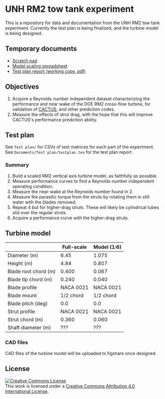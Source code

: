 UNH RM2 tow tank experiment
===========================

This is a repository for data and documentation from the UNH RM2 tow tank 
experiment. Currently the test plan is being finalized, and the turbine
model is being designed.

## Temporary documents

  * [Scratch pad](https://docs.google.com/document/d/1zFC9iLIFHl3ufpJLw5Iijj2XMi7WhGAPeBDgcCtB2U0/edit?usp=sharing)
  * [Model scaling spreadsheet](https://docs.google.com/spreadsheets/d/1p0JXNNEb69uChnZ2UWda0CEV3VlKe7VV8KDJxV5FpGk/edit?usp=sharing)
  * [Test plan report (working copy, pdf)](https://drive.google.com/file/d/0BwMVIAlxIxfZSk1YUWktZE5EQjg/view?usp=sharing)

## Objectives
  1. Acquire a Reynolds number independent dataset characterizing the 
  performance and near wake of the DOE RM2 cross-flow turbine, for validation of
  [CACTUS](http://energy.sandia.gov/?page_id=16734), and other prediction codes. 
  2. Measure the effects of strut drag, with the hope that this will improve
  CACTUS's performance prediction ability. 
  
## Test plan
See `Test plan/` for CSVs of test matrices for each part of the experiment. See
`Documents/Test plan/testplan.tex` for the test plan report.

### Summary

  1. Build a scaled RM2 vertical axis turbine model, as faithfully as possible.
  2. Measure performance curves to find a Reynolds number independent operating
  condition. 
  3. Measure the near-wake at the Reynolds number found in 2. 
  4. Measure the parasitic torque from the struts by rotating them in still water
  with the blades removed.
  5. Repeat 4 but for higher-drag struts. These will likely be cylindrical tubes
  slid over the regular struts.
  6. Acquire a performance curve with the higher-drag struts.
  
## Turbine model

|                | Full-scale | Model (1:6) |
| -------------  | ---------- | ----------- |
| Diameter (m)   | 6.45       |     1.075   |
| Height (m)     | 4.84       |     0.807   |
| Blade root chord (m) |  0.400  |     0.067   |
| Blade tip chord (m)  |  0.240  |     0.040   |
| Blade profile  | NACA 0021 |   NACA 0021 |
| Blade mount    | 1/2 chord |  1/2 chord  |
| Blade pitch (deg) | 0.0   |      0.0    |
| Strut profile | NACA 0021 |   NACA 0021 |
| Strut chord (m) |  0.360  |    0.060    |
| Shaft diameter (m) |  ??? |   ???       |

### CAD files
CAD files of the turbine model will be uploaded to figshare once designed.

## License
<a rel="license" href="http://creativecommons.org/licenses/by/4.0/">
<img alt="Creative Commons License" style="border-width:0" src="http://i.creativecommons.org/l/by/4.0/88x31.png" />
</a><br />This work is licensed under a <a rel="license" href="http://creativecommons.org/licenses/by/4.0/">
Creative Commons Attribution 4.0 International License</a>.
